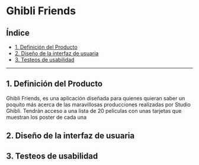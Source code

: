 # Ghibli Friends

## Índice

* [1. Definición del Producto](#1-definición-del-producto)
* [2. Diseño de la interfaz de usuaria](#2-resumen-del-proyecto)
* [3. Testeos de usabilidad](#3-Testeos-de-usabilidad)


***

## 1. Definición del Producto
Ghibli Friends, es una aplicación diseñada para quienes quieran saber un poquito más acerca de las maravillosas producciones realizadas por Studio Ghibli. 
Tendrán acceso a una lista de 20 peliculas con unas tarjetas que muestran los poster de cada una 



## 2. Diseño de la interfaz de usuaria


## 3. Testeos de usabilidad


